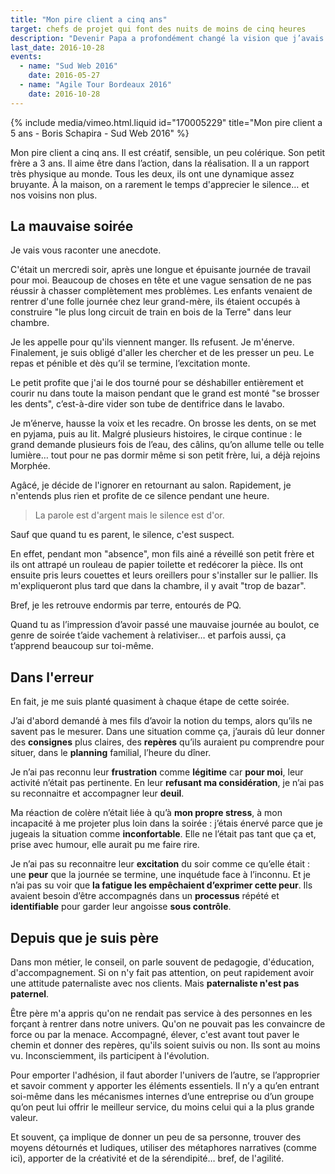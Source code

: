 ```yaml
---
title: "Mon pire client a cinq ans"
target: chefs de projet qui font des nuits de moins de cinq heures
description: "Devenir Papa a profondément changé la vision que j’avais de mon métier et de moi même. Être un bon père est un défi de chaque jour qui fait de moi une meilleure personne et m’apporte énormément dans mes responsabilités de consultant en terme de compréhension, de pédagogie, d’accompagnent au succès et, plus souvent qu’à mon goût… de patience."
last_date: 2016-10-28
events:
  - name: "Sud Web 2016"
    date: 2016-05-27 
  - name: "Agile Tour Bordeaux 2016"
    date: 2016-10-28
---
```


{% include media/vimeo.html.liquid id="170005229" title="Mon pire client a 5 ans - Boris Schapira - Sud Web 2016" %}

Mon pire client a cinq ans. Il est créatif, sensible, un peu colérique. Son petit frère a 3 ans. Il aime être dans l’action, dans la réalisation. Il a un rapport très physique au monde. Tous les deux, ils ont une dynamique assez bruyante. À la maison, on a rarement le temps d'apprecier le silence… et nos voisins non plus.

## La mauvaise soirée

Je vais vous raconter une anecdote.

C'était un mercredi soir, après une longue et épuisante journée de travail pour moi. Beaucoup de choses en tête et une vague sensation de ne pas réussir à chasser complètement mes problèmes. Les enfants venaient de rentrer d'une folle journée chez leur grand-mère, ils étaient occupés à construire "le plus long circuit de train en bois de la Terre" dans leur chambre.

Je les appelle pour qu'ils viennent manger. Ils refusent. Je m'énerve. Finalement, je suis obligé d'aller les chercher et de les presser un peu. Le repas et pénible et dès qu’il se termine, l’excitation monte.

Le petit profite que j'ai le dos tourné pour se déshabiller entièrement et courir nu dans toute la maison pendant que le grand est monté "se brosser les dents", c’est-à-dire vider son tube de dentifrice dans le lavabo.

Je m’énerve, hausse la voix et les recadre. On brosse les dents, on se met en pyjama, puis au lit. Malgré plusieurs histoires, le cirque continue : le grand demande plusieurs fois de l’eau, des câlins, qu’on allume telle ou telle lumière… tout pour ne pas dormir même si son petit frère, lui, a déjà rejoins Morphée.

Agâcé, je décide de l'ignorer en retournant au salon. Rapidement, je n'entends plus rien et profite de ce silence pendant une heure.

> La parole est d'argent mais le silence est d'or.

Sauf que quand tu es parent, le silence, c'est suspect.

En effet, pendant mon "absence", mon fils ainé a réveillé son petit frère et ils ont attrapé un rouleau de papier toilette et redécorer la pièce. Ils ont ensuite pris leurs couettes et leurs oreillers pour s'installer sur le pallier. Ils m'expliqueront plus tard que dans la chambre, il y avait "trop de bazar".

Bref, je les retrouve endormis par terre, entourés de PQ.

Quand tu as l’impression d’avoir passé une mauvaise journée au boulot, ce genre de soirée t’aide vachement à relativiser… et parfois aussi, ça t’apprend beaucoup sur toi-même.

## Dans l'erreur

En fait, je me suis planté quasiment à chaque étape de cette soirée.

J’ai d'abord demandé à mes fils d’avoir la notion du temps, alors qu’ils ne savent pas le mesurer. Dans une situation comme ça, j’aurais dû leur donner des **consignes** plus claires, des **repères** qu’ils auraient pu comprendre pour situer, dans le **planning** familial, l’heure du dîner.

Je n’ai pas reconnu leur **frustration** comme **légitime** car **pour moi**, leur activité n’était pas pertinente. En leur **refusant ma considération**, je n’ai pas su reconnaitre et accompagner leur **deuil**.

Ma réaction de colère n’était liée à qu’à **mon propre stress**, à mon incapacité à me projeter plus loin dans la soirée : j’étais énervé parce que je jugeais la situation comme **inconfortable**. Elle ne l’était pas tant que ça et, prise avec humour, elle aurait pu me faire rire.

Je n’ai pas su reconnaitre leur **excitation** du soir comme ce qu’elle était : une **peur** que la journée se termine, une inquétude face à l’inconnu. Et je n’ai pas su voir que **la fatigue les empêchaient d’exprimer cette peur**. Ils avaient besoin d’être accompagnés dans un **processus** répété et **identifiable** pour garder leur angoisse **sous contrôle**.

## Depuis que je suis père

Dans mon métier, le conseil, on parle souvent de pedagogie, d'éducation, d'accompagnement. Si on n'y fait pas attention, on peut rapidement avoir une attitude paternaliste avec nos clients. Mais **paternaliste n'est pas paternel**.

Être père m'a appris qu'on ne rendait pas service à des personnes en les forçant à rentrer dans notre univers. Qu'on ne pouvait pas les convaincre de force ou par la menace. Accompagné, élever, c'est avant tout paver le chemin et donner des repères, qu'ils soient suivis ou non. Ils sont au moins vu. Inconsciemment, ils participent à l'évolution.

Pour emporter l'adhésion, il faut aborder l'univers de l’autre, se l’approprier et savoir comment y apporter les éléments essentiels. Il n’y a qu’en entrant soi-même dans les mécanismes internes d’une entreprise ou d’un groupe qu’on peut lui offrir le meilleur service, du moins celui qui a la plus grande valeur.

Et souvent, ça implique de donner un peu de sa personne, trouver des moyens détournés et ludiques, utiliser des métaphores narratives (comme ici), apporter de la créativité et de la sérendipité… bref, de l'agilité.
